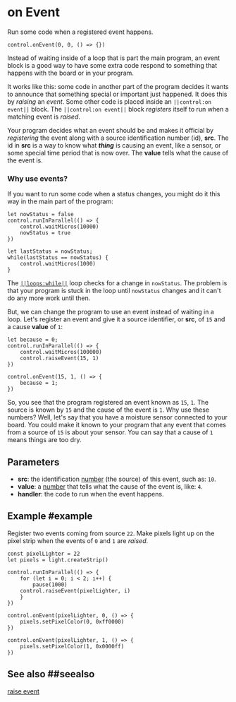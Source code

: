 # on Event

Run some code when a registered event happens.

```sig
control.onEvent(0, 0, () => {})
```
Instead of waiting inside of a loop that is part the main program, an event block is
a good way to have some extra code respond to something that happens with the board or
in your program.

It works like this: some code in another part of the program decides it wants to announce
that something special or important just happened. It does this by _raising_ an _event_.
Some other code is placed inside an ``||control:on event||`` block. The ``||control:on event||`` block _registers_
itself to run when a matching event is _raised_.

Your program decides what an event should be and makes it official by _registering_ the event along with
a source identification number (id), **src**. The id in **src** is a way to know what **_thing_** is causing an event,
like a sensor, or some special time period that is now over. The **value** tells what the cause of the
event is.

### Why use events?

If you want to run some code when a status changes, you might do it this way
in the main part of the program:

```blocks
let nowStatus = false
control.runInParallel(() => {
    control.waitMicros(10000)
    nowStatus = true
})

let lastStatus = nowStatus;
while(lastStatus == nowStatus) {
    control.waitMicros(1000)
}
```
The [``||loops:while||``](/blocks/loops/while) loop checks for a change in `nowStatus`. The problem is that your program is stuck
in the loop until `nowStatus` changes and it can't do any more work until then.

But, we can change the program to use an event instead of waiting in a loop. Let's register an event
and give it a source identifier, or **src**, of `15` and a cause **value** of `1`:

```blocks
let because = 0;
control.runInParallel(() => {
    control.waitMicros(100000)
    control.raiseEvent(15, 1)
})

control.onEvent(15, 1, () => {
    because = 1;
})
```

So, you see that the program registered an event known as `15`, `1`. The source is known by `15` and the
cause of the event is `1`. Why use these numbers? Well, let's say that you have a moisture sensor connected
to your board. You could make it known to your program that any event that comes from a source of `15` is about your sensor. You can say that a cause of `1` means things are too dry.

## Parameters

* **src**: the identification [number](/types/number) (the source) of this event, such as: `10`.
* **value**: a [number](/types/number) that tells what the cause of the event is, like: `4`.
* **handler**: the code to run when the event happens.

## Example #example

Register two events coming from source `22`. Make pixels light up on the pixel strip when
the events of `0` and `1` are _raised_.

```blocks
const pixelLighter = 22
let pixels = light.createStrip()

control.runInParallel(() => {
    for (let i = 0; i < 2; i++) {
        pause(1000)
    control.raiseEvent(pixelLighter, i)
    }
})

control.onEvent(pixelLighter, 0, () => {
    pixels.setPixelColor(0, 0xff0000)
})

control.onEvent(pixelLighter, 1, () => {
    pixels.setPixelColor(1, 0x0000ff)
})
```

## See also ##seealso

[raise event](/reference/control/raise-event)